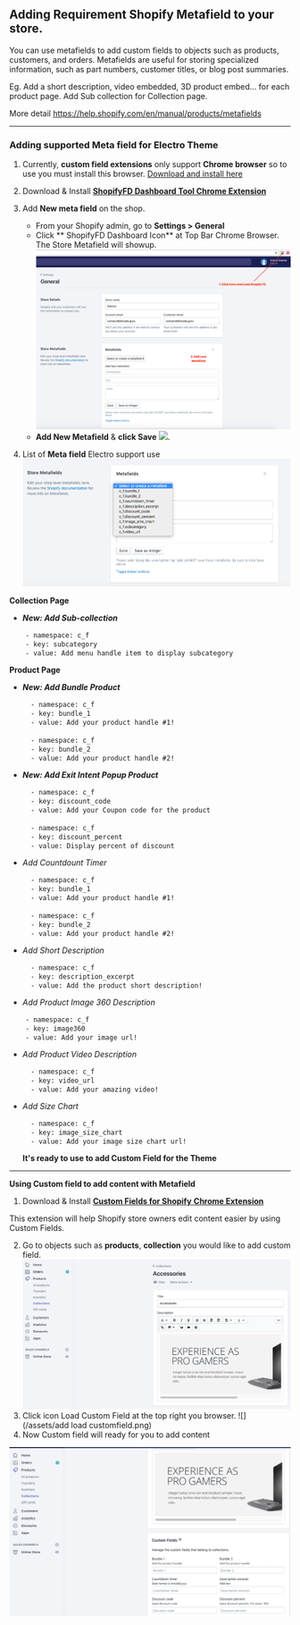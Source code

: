 ## Adding Requirement Shopify Metafield to your store.

You can use metafields to add custom fields to objects such as products, customers, and orders. Metafields are useful for storing specialized information, such as part numbers, customer titles, or blog post summaries. 

Eg. Add a short description, video embedded, 3D product embed... for each product page. Add Sub collection for Collection page.

More detail https://help.shopify.com/en/manual/products/metafields

---

### Adding supported Meta field for Electro Theme

1. Currently, **custom field extensions** only support **Chrome browser** so to use you must install this browser. [Download and install here](https://www.google.com/intl/en/chrome/browser/desktop/index.html)

2. Download & Install [**ShopifyFD Dashboard Tool Chrome Extension**](https://chrome.google.com/webstore/detail/shopifyfd-dashboard-tool/lffljkleilfpjlmcdnoaghhcbnemelge?hl=en)

3. Add **New meta field** on the shop.

   * From your Shopify admin, go to **Settings &gt; General**
   * Click ** ShopifyFD Dashboard Icon** at Top Bar Chrome Browser.
     The Store Metafield will showup.
     ![](/assets/ShopifyFD.png)
   * **Add New Metafield** & **click Save**
     ![](https://media.giphy.com/media/xT9IgsIcmG9yPuYXXG/giphy.gif).

4. List of **Meta field** Electro support use  
   ![](/assets/metafield.png)

**Collection Page**

* _**New: Add Sub-collection**_

```
    - namespace: c_f
    - key: subcategory
    - value: Add menu handle item to display subcategory
```

**Product Page**

* _**New: Add Bundle Product**_

  ```
    - namespace: c_f
    - key: bundle_1
    - value: Add your product handle #1!

    - namespace: c_f
    - key: bundle_2
    - value: Add your product handle #2!
  ```

* _**New: Add Exit Intent Popup Product**_

  ```
    - namespace: c_f
    - key: discount_code
    - value: Add your Coupon code for the product

    - namespace: c_f
    - key: discount_percent
    - value: Display percent of discount
  ```

* _Add Countdount Timer_

  ```
    - namespace: c_f
    - key: bundle_1
    - value: Add your product handle #1!

    - namespace: c_f
    - key: bundle_2
    - value: Add your product handle #2!
  ```

* _Add Short Description_

  ```
    - namespace: c_f
    - key: description_excerpt
    - value: Add the product short description!
  ```

* _Add Product Image 360 Description_

```
    - namespace: c_f
    - key: image360
    - value: Add your image url!
```

* _Add Product Video Description_
  ```
    - namespace: c_f
    - key: video_url
    - value: Add your amazing video!
  ```
* _Add Size Chart_
  ```
    - namespace: c_f
    - key: image_size_chart
    - value: Add your image size chart url!
  ```

  **It's ready to use to add Custom Field for the Theme**

---

**Using Custom field to add content with Metafield**

1. Download & Install [**Custom Fields for Shopify** **Chrome Extension**](https://chrome.google.com/webstore/detail/custom-fields-for-shopify/alfplfpobekffinigeidgmmfjollghln?hl=en-GB)
  
  This extension will help Shopify store owners edit content easier by using Custom Fields.

2. Go to objects such as **products**, **collection** you would like to add custom field. 
![](/assets/collection-noncustom.png)
3. Click icon Load Custom Field at the top right you browser. 
![](/assets/add load customfield.png)
4. Now Custom field will ready for you to add content

![](/assets/custom-field.png)






